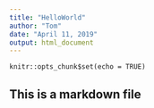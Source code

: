 ```yaml
---
title: "HelloWorld"
author: "Tom"
date: "April 11, 2019"
output: html_document
---
```


```{r setup, include=FALSE}
knitr::opts_chunk$set(echo = TRUE)
```


## This is a markdown file

